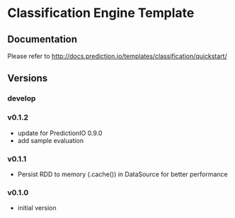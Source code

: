 # Classification Engine Template

## Documentation

Please refer to http://docs.prediction.io/templates/classification/quickstart/

## Versions

### develop

### v0.1.2

- update for PredictionIO 0.9.0
- add sample evaluation

### v0.1.1

- Persist RDD to memory (.cache()) in DataSource for better performance

### v0.1.0

- initial version
